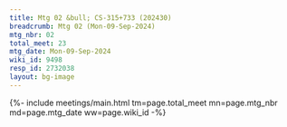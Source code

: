 ```yaml
---
title: Mtg 02 &bull; CS-315+733 (202430)
breadcrumb: Mtg 02 (Mon-09-Sep-2024)
mtg_nbr: 02
total_meet: 23
mtg_date: Mon-09-Sep-2024
wiki_id: 9498
resp_id: 2732038
layout: bg-image
---
```


{%- include meetings/main.html
    tm=page.total_meet
    mn=page.mtg_nbr
    md=page.mtg_date
    ww=page.wiki_id
-%}
